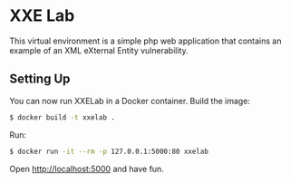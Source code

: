 # XXE Lab #

This virtual environment is a simple php web application that contains an example of an XML eXternal Entity vulnerability.

## Setting Up ##

You can now run XXELab in a Docker container. Build the image:
```bash
$ docker build -t xxelab .
```

Run:
```bash
$ docker run -it --rm -p 127.0.0.1:5000:80 xxelab
```
Open [http://localhost:5000](http://localhost:5000) and have fun.